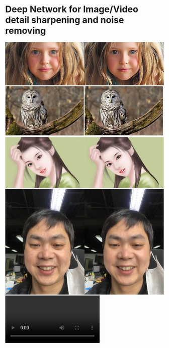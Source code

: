# Deep Network for Image/Video detail sharpening and noise removing
![](./docs/enhance_1%20(2).jpg)
![](./docs/enhance_1%20(1).jpg)
![](./docs/enhance_1%20(3).jpg)
![](./docs/enhance_1%20(4).jpg)
![](./docs/1586347400466825-converted.mp4)
<!-- <video src="./docs/1586347400466825-converted.mp4"  controls preload></video> -->


